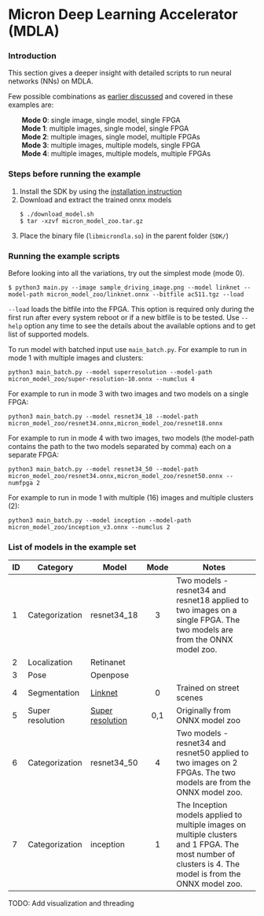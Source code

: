 # Micron Deep Learning Accelerator (MDLA)

### Introduction

This section gives a deeper insight with detailed scripts to run neural networks (NNs) on MDLA.

Few possible combinations as [earlier discussed](https://github.com/FWDNXT/SDK#5-tutorial---multiple-fpgas-and-clusters) and covered in these examples are:

&nbsp;&nbsp;&nbsp;&nbsp;&nbsp;&nbsp; **Mode 0**: single image, single model, single FPGA <br />
&nbsp;&nbsp;&nbsp;&nbsp;&nbsp;&nbsp; **Mode 1**: multiple images, single model, single FPGA <br />
&nbsp;&nbsp;&nbsp;&nbsp;&nbsp;&nbsp; **Mode 2**: multiple images, single model, multiple FPGAs <br />
&nbsp;&nbsp;&nbsp;&nbsp;&nbsp;&nbsp; **Mode 3**: multiple images, multiple models, single FPGA <br />
&nbsp;&nbsp;&nbsp;&nbsp;&nbsp;&nbsp; **Mode 4**: multiple images, multiple models, multiple FPGAs <br />

### Steps before running the example

1. Install the SDK by using the [installation instruction](https://github.com/FWDNXT/SDK#1-installation)
2. Download and extract the trained onnx models
    ```
    $ ./download_model.sh
    $ tar -xzvf micron_model_zoo.tar.gz
    ```
3. Place the binary file (`libmicrondla.so`) in the parent folder (`SDK/`)

### Running the example scripts

Before looking into all the variations, try out the simplest mode (mode 0).
```
$ python3 main.py --image sample_driving_image.png --model linknet --model-path micron_model_zoo/linknet.onnx --bitfile ac511.tgz --load
```
`--load` loads the bitfile into the FPGA.
This option is required only during the first run after every system reboot or if a new bitfile is to be tested.
Use `--help` option any time to see the details about the available options and to get list of supported models.

To run model with batched input use `main_batch.py`. 
For example to run in mode 1 with multiple images and clusters:

```
python3 main_batch.py --model superresolution --model-path micron_model_zoo/super-resolution-10.onnx --numclus 4
```
For example to run in mode 3 with two images and  two models  on a single FPGA:

```
python3 main_batch.py --model resnet34_18 --model-path micron_model_zoo/resnet34.onnx,micron_model_zoo/resnet18.onnx
```
For example to run in mode 4 with two images, two models (the model-path contains the path to the two models separated by comma) each on a separate FPGA:

```
python3 main_batch.py --model resnet34_50 --model-path micron_model_zoo/resnet34.onnx,micron_model_zoo/resnet50.onnx --numfpga 2
```
For example to run in mode 1 with multiple (16) images and multiple clusters (2):

```
python3 main_batch.py --model inception --model-path micron_model_zoo/inception_v3.onnx --numclus 2
```


### List of models in the example set

| ID |    Category    |   Model   | Mode |           Notes          |
|----|----------------|-----------|:----:|--------------------------|
| 1  | Categorization | resnet34_18    |3      |Two models - resnet34 and resnet18 applied to two images on a single FPGA. The two models are from the  ONNX model zoo.                          |
| 2  | Localization   | Retinanet |      |                          |
| 3  | Pose           | Openpose  |      |                          |
| 4  | Segmentation   | [Linknet](Linknet/linknet.py)   |   0  | Trained on street scenes |
| 5  | Super resolution   | [Super resolution](SuperResolution/superresolution.py)   |   0,1  | Originally from ONNX model zoo |
| 6  | Categorization   | resnet34_50   |   4  |Two models - resnet34 and resnet50 applied to two images on 2 FPGAs. The two models are from the ONNX model zoo.|
| 7  | Categorization   | inception   |   1  |The Inception models applied to multiple images on multiple clusters and 1 FPGA. The most number of clusters is 4. The model is from the ONNX model zoo.|

TODO: Add visualization and threading
